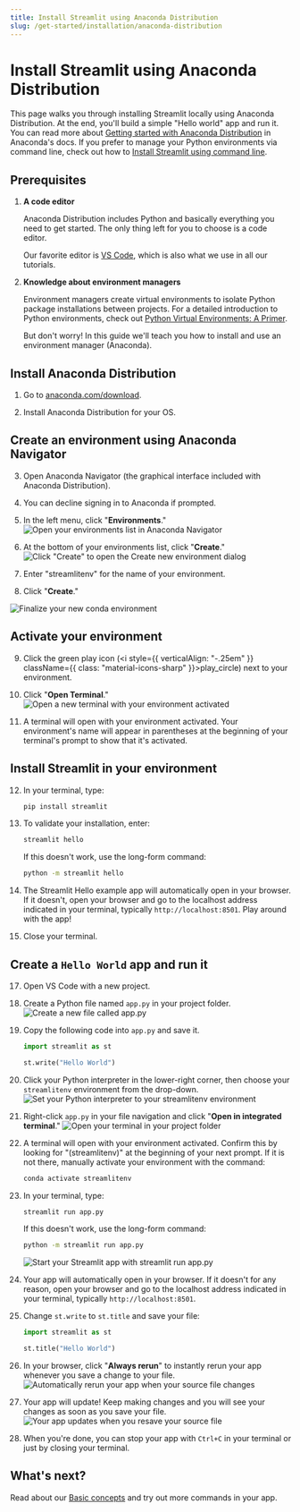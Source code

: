 ```yaml
---
title: Install Streamlit using Anaconda Distribution
slug: /get-started/installation/anaconda-distribution
---
```


# Install Streamlit using Anaconda Distribution

This page walks you through installing Streamlit locally using Anaconda Distribution. At the end, you'll build a simple "Hello world" app and run it. You can read more about [Getting started with Anaconda Distribution](https://docs.anaconda.com/free/anaconda/getting-started/) in Anaconda's docs. If you prefer to manage your Python environments via command line, check out how to [Install Streamlit using command line](/get-started/installation/command-line).

## Prerequisites

1. **A code editor**

   Anaconda Distribution includes Python and basically everything you need to get started.
   The only thing left for you to choose is a code editor.

   Our favorite editor is [VS Code](https://code.visualstudio.com/download), which is also what we
   use in all our tutorials.

1. **Knowledge about environment managers**

   Environment managers create virtual environments to isolate Python package installations between
   projects. For a detailed introduction to Python environments, check out
   [Python Virtual Environments: A Primer](https://realpython.com/python-virtual-environments-a-primer/).

   But don't worry! In this guide we'll teach you how to install and use an environment manager
   (Anaconda).

## Install Anaconda Distribution

1. Go to [anaconda.com/download](https://www.anaconda.com/download).

2. Install Anaconda Distribution for your OS.

## Create an environment using Anaconda Navigator

3. Open Anaconda Navigator (the graphical interface included with Anaconda Distribution).

4. You can decline signing in to Anaconda if prompted.

5. In the left menu, click "**Environments**."
   ![Open your environments list in Anaconda Navigator](/images/get-started/Anaconda-Navigator-environment-1.png)

6. At the bottom of your environments list, click "**Create**."
   ![Click "Create" to open the Create new environment dialog](/images/get-started/Anaconda-Navigator-environment-2-create.png)

7. Enter "streamlitenv" for the name of your environment.

8. Click "**Create**."
<div style={{ maxWidth: '50%', margin: 'auto' }}>
    <Image alt="Finalize your new conda environment" src="/images/get-started/Anaconda-Navigator-environment-3-name.png" />
</div>

## Activate your environment

9. Click the green play icon (<i style={{ verticalAlign: "-.25em" }} className={{ class: "material-icons-sharp" }}>play_circle</i>) next to your environment.

10. Click "**Open Terminal**."
    ![Open a new terminal with your environment activated](/images/get-started/Anaconda-Navigator-environment-6-activate.png)

11. A terminal will open with your environment activated. Your environment's name will appear in parentheses at the beginning of your terminal's prompt to show that it's activated.

## Install Streamlit in your environment

12. In your terminal, type:

    ```bash
    pip install streamlit
    ```

13. To validate your installation, enter:

    ```bash
    streamlit hello
    ```

    If this doesn't work, use the long-form command:

    ```bash
    python -m streamlit hello
    ```

14. The Streamlit Hello example app will automatically open in your browser. If it doesn't, open your browser and go to the localhost address indicated in your terminal, typically `http://localhost:8501`. Play around with the app!

15. Close your terminal.

## Create a `Hello World` app and run it

17. Open VS Code with a new project.

18. Create a Python file named `app.py` in your project folder.
    ![Create a new file called app.py](/images/get-started/hello-world-1-new-file.png)

19. Copy the following code into `app.py` and save it.

    ```python
    import streamlit as st

    st.write("Hello World")
    ```

20. Click your Python interpreter in the lower-right corner, then choose your `streamlitenv` environment from the drop-down.
    ![Set your Python interpreter to your `streamlitenv` environment](/images/get-started/hello-world-3-change-interpreter.png)

21. Right-click `app.py` in your file navigation and click "**Open in integrated terminal**."
    ![Open your terminal in your project folder](/images/get-started/hello-world-4-open-terminal.png)

22. A terminal will open with your environment activated. Confirm this by looking for "(streamlitenv)" at the beginning of your next prompt.
    If it is not there, manually activate your environment with the command:

    ```bash
    conda activate streamlitenv
    ```

23. In your terminal, type:

    ```bash
    streamlit run app.py
    ```

    If this doesn't work, use the long-form command:

    ```bash
    python -m streamlit run app.py
    ```

    ![Start your Streamlit app with `streamlit run app.py`](/images/get-started/hello-world-5-streamlit-run.png)

24. Your app will automatically open in your browser. If it doesn't for any reason, open your browser and go to the localhost address indicated in your terminal, typically `http://localhost:8501`.

25. Change `st.write` to `st.title` and save your file:

    ```python
    import streamlit as st

    st.title("Hello World")
    ```

26. In your browser, click "**Always rerun**" to instantly rerun your app whenever you save a change to your file.
    ![Automatically rerun your app when your source file changes](/images/get-started/hello-world-6-always-rerun.png)

27. Your app will update! Keep making changes and you will see your changes as soon as you save your file.
    ![Your app updates when you resave your source file](/images/get-started/hello-world-7-updated-app.png)

28. When you're done, you can stop your app with `Ctrl+C` in your terminal or just by closing your terminal.

## What's next?

Read about our [Basic concepts](/get-started/fundamentals/main-concepts) and try out more commands in your app.
